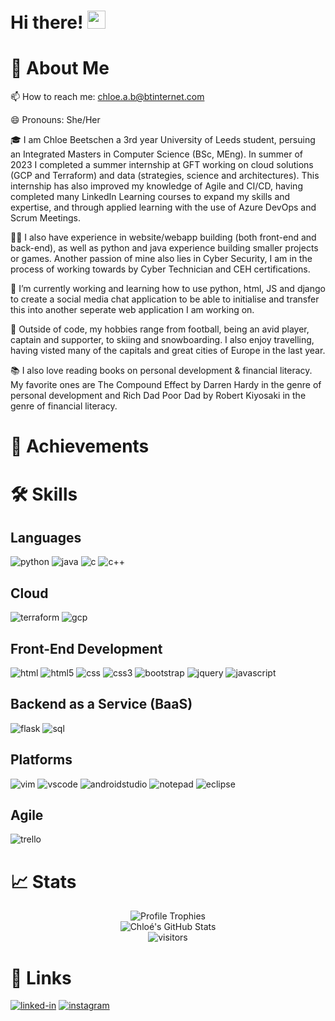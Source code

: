 # Hi there! <img src="https://media.giphy.com/media/hvRJCLFzcasrR4ia7z/giphy.gif" width="29px" height="29px">

# 🚀 About Me

📫 How to reach me: chloe.a.b@btinternet.com

😄 Pronouns: She/Her


🎓 I am Chloe Beetschen a 3rd year University of Leeds student, persuing an Integrated Masters in Computer Science (BSc, MEng). In summer of 2023 I completed a summer internship at GFT working on cloud solutions (GCP and Terraform) and data (strategies, science and architectures). This internship has also improved my knowledge of Agile and CI/CD, having completed many LinkedIn Learning courses to expand my skills and expertise, and through applied learning with the use of Azure DevOps and Scrum Meetings.

👨‍💻 I also have experience in website/webapp building (both front-end and back-end), as well as python and java experience building smaller projects or games.
Another passion of mine also lies in Cyber Security, I am in the process of working towards by Cyber Technician and CEH certifications.

🌱 I’m currently working and learning how to use python, html, JS and django to create a social media chat application to be able to initialise and transfer this into another seperate web application I am working on. 

🎸 Outside of code, my hobbies range from football, being an avid player, captain and supporter, to skiing and snowboarding. I also enjoy travelling, having visted many of the capitals and great cities of Europe in the last year. 

📚 I also love reading books on personal development & financial literacy. My favorite ones are The Compound Effect by Darren Hardy in the genre of personal development and Rich Dad Poor Dad by Robert Kiyosaki in the genre of financial literacy.


# 🏅 Achievements


# 🛠️ Skills
## Languages
![python](https://img.shields.io/badge/Python-3776AB?style=for-the-badge&logo=python&logoColor=white)
![java](https://img.shields.io/badge/Java-ED8B00?style=for-the-badge&logo=openjdk&logoColor=white)
![c](https://img.shields.io/badge/C-00599C?style=for-the-badge&logo=c&logoColor=white)
![c++](https://img.shields.io/badge/C%2B%2B-00599C?style=for-the-badge&logo=c%2B%2B&logoColor=white)

## Cloud
![terraform]()
![gcp](https://img.shields.io/badge/Google_Cloud-4285F4?style=for-the-badge&logo=google-cloud&logoColor=white)

## Front-End Development
![html](https://img.shields.io/badge/HTML5-E34F26?style=for-the-badge&logo=html5&logoColor=white)
![html5](https://img.shields.io/badge/HTML5-E34F26?style=for-the-badge&logo=html5&logoColor=white)
![css](https://img.shields.io/badge/CSS3-1572B6?style=for-the-badge&logo=css3&logoColor=white)
![css3](https://img.shields.io/badge/CSS3-1572B6?style=for-the-badge&logo=css3&logoColor=white)
![bootstrap](https://img.shields.io/badge/Bootstrap-563D7C?style=for-the-badge&logo=bootstrap&logoColor=white)
![jquery](https://img.shields.io/badge/jQuery-0769AD?style=for-the-badge&logo=jquery&logoColor=white)
![javascript](https://img.shields.io/badge/JavaScript-323330?style=for-the-badge&logo=javascript&logoColor=F7DF1E)

## Backend as a Service (BaaS)
![flask](https://img.shields.io/badge/Flask-000000?style=for-the-badge&logo=flask&logoColor=white)
![sql](https://img.shields.io/badge/MySQL-00000F?style=for-the-badge&logo=mysql&logoColor=white)



## Platforms
![vim](https://img.shields.io/badge/VIM-%2311AB00.svg?&style=for-the-badge&logo=vim&logoColor=white)
![vscode](https://img.shields.io/badge/Visual_Studio_Code-0078D4?style=for-the-badge&logo=visual%20studio%20code&logoColor=white)
![androidstudio](https://img.shields.io/badge/Android_Studio-3DDC84?style=for-the-badge&logo=android-studio&logoColor=white)
![notepad](https://img.shields.io/badge/Notepad++-90E59A.svg?style=for-the-badge&logo=notepad%2B%2B&logoColor=black)
![eclipse](https://img.shields.io/badge/Eclipse-2C2255?style=for-the-badge&logo=eclipse&logoColor=white)


## Agile
![trello](https://img.shields.io/badge/Trello-0052CC?style=for-the-badge&logo=trello&logoColor=white)



# 📈 Stats
<div align="center">
    <img src="https://github-profile-trophy.vercel.app/?username=chloebeetschen&row=1&column=6&margin-h=8&theme=darkhub&count_private=true&margin-w=15&no-frame=true" alt="Profile Trophies" />
    <br />
    <img src="https://github-readme-stats.vercel.app/api?username=chloebeetschen&show_icons=true&hide_border=true" alt="Chloé's GitHub Stats">
    <br />
    <img src="https://visitor-badge.laobi.icu/badge?page_id=chloebeetschen.chloebeetschen" alt="visitors">
</div>



# 🔗 Links
[![linked-in](https://img.shields.io/badge/Linked_In-0077B5?style=for-the-badge&logo=LinkedIn&logoColor=white)]([https://www.linkedin.com/in/tapajyoti-bose/](https://www.linkedin.com/in/chlo%C3%A9-beetschen/))
[![instagram](https://img.shields.io/badge/Instagram-E4405F?style=for-the-badge&logo=instagram&logoColor=white)]([https://www.instagram.com/tapajyotib/](https://www.instagram.com/chloe.beetschenx/)https://www.instagram.com/chloe.beetschenx/)


